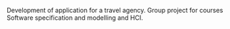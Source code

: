 Development of application for a travel agency.
Group project for courses Software specification and modelling and HCI. 

